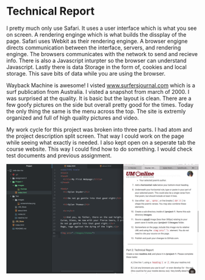 # Technical Report

I pretty much only use Safari. It uses a user interface which is what you see on screen. A rendering enginge which is what builds the dissplay of the page. Safari uses Webkit as their rendering enginge. A browser engigne directs communication between the interface, servers, and rendering enginge. The browsers communicates with the network to send and recieve info. There is also a Javascript inturpter so the browser can understand Javascript. Lastly there is data Storage in the form of, cookies and local storage. This save bits of data while you are using the browser.

Wayback Machine is awesome! I visted www.surfersjournal.com which is a surf publication from Australia. I visted a snapshot from march of 2000. I was surprised at the quality. It is basic but the layout is clean. There are a few goofy pictures on the side but overall pretty good for the times. Today the only thing the same is the menu across the top. The site is extremly organized and full of high quality pictures and video.

My work cycle for this project was broken into three parts. I had atom and the project description split screen. That way I could work on the page while seeing what exactly is needed. I also kept open on a seperate tab the course website. This way I could find how to do something. I would check test documents and previous assignment.

![image](./images/screenshot.png)

